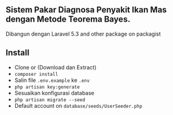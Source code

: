 ## Sistem Pakar Diagnosa Penyakit Ikan Mas dengan Metode Teorema Bayes.
Dibangun dengan Laravel 5.3 and other package on packagist

## Install
* Clone or (Download dan Extract) 
* `composer install`
* Salin file `.env.example` ke `.env`
* `php artisan key:generate`
* Sesuaikan konfigurasi database
* `php artisan migrate --seed`
* Default account on `database/seeds/UserSeeder.php`